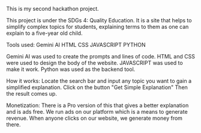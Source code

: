 This is my second hackathon project.

This project is under the SDGs 4: Quality Education.
It is a site that helps to simplify complex topics for students, explaining terms to them as one can explain to a five-year old child.

Tools used:
Gemini AI
HTML
CSS
JAVASCRIPT
PYTHON

Gemini AI was used to create the prompts and lines of code.
HTML and CSS were used to design the body of the website.
JAVASCRIPT was used to make it work.
Python was used as the backend tool.

How it works:
Locate the search bar and input any topic you want to gain a simplified explanation.
Click on the button "Get Simple Explanation"
Then the result comes up.

Monetization:
There is a Pro version of this that gives a better explanation and is ads free.
We run ads on our platform which is a means to generate revenue.
When anyone clicks on our website, we generate money from there.
